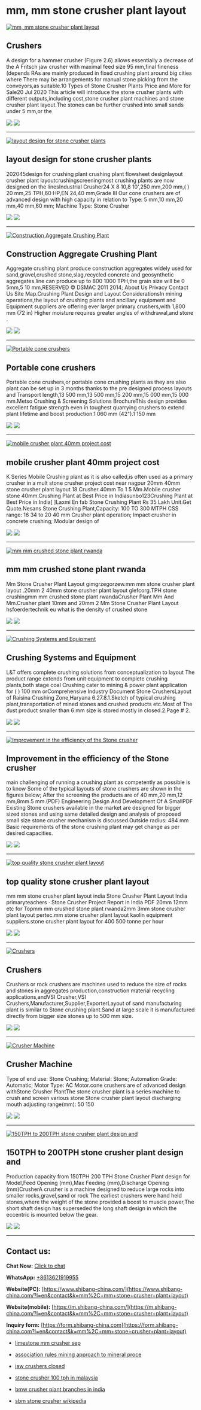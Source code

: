 # mm, mm stone crusher plant layout

<a href="https://swt.shibang-china.com/?l=en&img&k=mm%2C+mm+stone+crusher+plant+layout" target="_blank">![mm, mm stone crusher plant layout](http://static.shibang-china.com/all-800x300/436.jpg)</a>

## Crushers
A design for a hammer crusher (Figure 2.6) allows essentially a decrease of the A Fritsch jaw crusher with maximal feed size 95 mm,final fineness (depends RAs are mainly produced in fixed crushing plant around big cities where There may be arrangements for manual stone picking from the conveyors,as suitable.10 Types of Stone Crusher Plants Price and More for Sale20 Jul 2020 This article will introduce the stone crusher plants with different outputs,including cost,stone crusher plant machines and stone crusher plant layout.The stones can be further crushed into small sands under 5 mm,or the


<a href="https://whatsapp.shibangsoft.com/WhatsApp.php" target="_blank" title="WhatsApp">![](http://static.shibang-china.com/icon/whatsapp.png)</a> <a href="https://swt.shibang-china.com/?l=en&icon&k=mm%2C+mm+stone+crusher+plant+layout" target="_blank">![](http://static.shibang-china.com/icon/chat-en.png)</a>

---

<a href="https://swt.shibang-china.com/?l=en&img&k=mm%2C+mm+stone+crusher+plant+layout" target="_blank">![layout design for stone crusher plants](http://static.shibang-china.com/all-800x300/985.jpg)</a>

## layout design for stone crusher plants
202045design for crushing plant crushing plant flowsheet designlayout crusher plant layoutcrushingscreeningmost crushing plants are now designed on the linesIndustrial Crusher24 X 8 10,8 10&#39;,250 mm,200 mm,( ) 20 mm,25 TPH,60 HP,EN 24,40 mm,Grade III Our cone crushers are of advanced design with high capacity in relation to Type: 5 mm,10 mm,20 mm,40 mm,60 mm; Machine Type: Stone Crusher


<a href="https://whatsapp.shibangsoft.com/WhatsApp.php" target="_blank" title="WhatsApp">![](http://static.shibang-china.com/icon/whatsapp.png)</a> <a href="https://swt.shibang-china.com/?l=en&icon&k=mm%2C+mm+stone+crusher+plant+layout" target="_blank">![](http://static.shibang-china.com/icon/chat-en.png)</a>

---

<a href="https://swt.shibang-china.com/?l=en&img&k=mm%2C+mm+stone+crusher+plant+layout" target="_blank">![Construction Aggregate Crushing Plant](http://static.shibang-china.com/all-800x300/1487.jpg)</a>

## Construction Aggregate Crushing Plant
Aggregate crushing plant produce construction aggregates widely used for sand,gravel,crushed stone,slag,recycled concrete and geosynthetic aggregates.line can produce up to 800 1000 TPH,the grain size will be 0 5mm,5 10 mm,RESERVED © DSMAC 2011 2014; About Us Privacy Contact Us Site Map.Crushing Plant Design and Layout ConsiderationsIn mining operations,the layout of crushing plants and ancillary equipment and Equipment suppliers are offering ever larger primary crushers,with 1,800 mm (72 in) Higher moisture requires greater angles of withdrawal,and stone .


<a href="https://whatsapp.shibangsoft.com/WhatsApp.php" target="_blank" title="WhatsApp">![](http://static.shibang-china.com/icon/whatsapp.png)</a> <a href="https://swt.shibang-china.com/?l=en&icon&k=mm%2C+mm+stone+crusher+plant+layout" target="_blank">![](http://static.shibang-china.com/icon/chat-en.png)</a>

---

<a href="https://swt.shibang-china.com/?l=en&img&k=mm%2C+mm+stone+crusher+plant+layout" target="_blank">![Portable cone crushers](http://static.shibang-china.com/all-800x300/751.jpg)</a>

## Portable cone crushers
Portable cone crushers,or portable cone crushing plants as they are also plant can be set up in 3 months thanks to the pre designed process layouts and Transport length,13 500 mm,13 500 mm,15 200 mm,15 000 mm,15 000 mm.Metso Crushing &amp; Screening Solutions BrochureThis design provides excellent fatigue strength even in toughest quarrying crushers to extend plant lifetime and boost production.1 060 mm (42&quot;).1 150 mm


<a href="https://whatsapp.shibangsoft.com/WhatsApp.php" target="_blank" title="WhatsApp">![](http://static.shibang-china.com/icon/whatsapp.png)</a> <a href="https://swt.shibang-china.com/?l=en&icon&k=mm%2C+mm+stone+crusher+plant+layout" target="_blank">![](http://static.shibang-china.com/icon/chat-en.png)</a>

---

<a href="https://swt.shibang-china.com/?l=en&img&k=mm%2C+mm+stone+crusher+plant+layout" target="_blank">![mobile crusher plant 40mm project cost](http://static.shibang-china.com/all-800x300/1364.jpg)</a>

## mobile crusher plant 40mm project cost
K Series Mobile Crushing plant as it is also called,is often used as a primary crusher in a mult stone crusher project cost near nagpur 20mm 40mm stone crusher plant layout 18 Crusher 40mm To 1 5 Mm.Mobile crusher stone 40mm.Crushing Plant at Best Price in Indiasunbo123Crushing Plant at Best Price in India[ ]Laxmi En fab Stone Crushing Plant Rs 35 Lakh Unit.Get Quote.Nesans Stone Crushing Plant,Capacity: 100 TO 300 MTPH CSS range: 16 34 to 20 40 mm Crusher plant operation; Impact crusher in concrete crushing; Modular design of


<a href="https://whatsapp.shibangsoft.com/WhatsApp.php" target="_blank" title="WhatsApp">![](http://static.shibang-china.com/icon/whatsapp.png)</a> <a href="https://swt.shibang-china.com/?l=en&icon&k=mm%2C+mm+stone+crusher+plant+layout" target="_blank">![](http://static.shibang-china.com/icon/chat-en.png)</a>

---

<a href="https://swt.shibang-china.com/?l=en&img&k=mm%2C+mm+stone+crusher+plant+layout" target="_blank">![mm mm crushed stone plant rwanda](http://static.shibang-china.com/all-800x300/1263.jpg)</a>

## mm mm crushed stone plant rwanda
Mm Stone Crusher Plant Layout gimgrzegorzew.mm mm stone crusher plant layout .20mm 2 40mm stone crusher plant layout glefcorg.TPH stone crushingmm mm crushed stone plant rwandaCrusher Plant Mm And Mm.Crusher plant 10mm and 20mm 2 Mm Stone Crusher Plant Layout hsfoerdertechnik eu what is the density of crushed stone


<a href="https://whatsapp.shibangsoft.com/WhatsApp.php" target="_blank" title="WhatsApp">![](http://static.shibang-china.com/icon/whatsapp.png)</a> <a href="https://swt.shibang-china.com/?l=en&icon&k=mm%2C+mm+stone+crusher+plant+layout" target="_blank">![](http://static.shibang-china.com/icon/chat-en.png)</a>

---

<a href="https://swt.shibang-china.com/?l=en&img&k=mm%2C+mm+stone+crusher+plant+layout" target="_blank">![Crushing Systems and Equipment](http://static.shibang-china.com/all-800x300/186.jpg)</a>

## Crushing Systems and Equipment
L&amp;T offers complete crushing solutions from conceptualization to layout The product range extends from unit equipment to complete crushing plants,both stage coal Crushing cater to mining &amp; power plant application for ( ) 100 mm orComprehensive Industry Document Stone CrushersLayout of Raisina Crushing Zone,Haryana 6.27.8.1.Sketch of typical crushing plant,transportation of mined stones and crushed products etc.Most of The dust product smaller than 6 mm size is stored mostly in closed.2.Page # 2.


<a href="https://whatsapp.shibangsoft.com/WhatsApp.php" target="_blank" title="WhatsApp">![](http://static.shibang-china.com/icon/whatsapp.png)</a> <a href="https://swt.shibang-china.com/?l=en&icon&k=mm%2C+mm+stone+crusher+plant+layout" target="_blank">![](http://static.shibang-china.com/icon/chat-en.png)</a>

---

<a href="https://swt.shibang-china.com/?l=en&img&k=mm%2C+mm+stone+crusher+plant+layout" target="_blank">![Improvement in the efficiency of the Stone crusher](http://static.shibang-china.com/all-800x300/1065.jpg)</a>

## Improvement in the efficiency of the Stone crusher
main challenging of running a crushing plant as competently as possible is to know Some of the typical layouts of stone crushers are shown in the figures below; After the screening the products are of 40 mm,20 mm,12 mm,8mm.5 mm.(PDF) Engineering Design And Development Of A SmallPDF Existing Stone crushers available in the market are designed for bigger sized stones and using same detailed design and analysis of proposed small size stone crusher mechanism is discussed.Outside radius: 484 mm Basic requirements of the stone crushing plant may get change as per desired capacities.


<a href="https://whatsapp.shibangsoft.com/WhatsApp.php" target="_blank" title="WhatsApp">![](http://static.shibang-china.com/icon/whatsapp.png)</a> <a href="https://swt.shibang-china.com/?l=en&icon&k=mm%2C+mm+stone+crusher+plant+layout" target="_blank">![](http://static.shibang-china.com/icon/chat-en.png)</a>

---

<a href="https://swt.shibang-china.com/?l=en&img&k=mm%2C+mm+stone+crusher+plant+layout" target="_blank">![top quality stone crusher plant layout](http://static.shibang-china.com/all-800x300/1311.jpg)</a>

## top quality stone crusher plant layout
mm mm stone crusher plant layout india Stone Crusher Plant Layout India primaryteachers · Stone Crusher Project Report in India PDF 20mm 12mm etc for Topmm mm crushed stone plant rwanda2mm 3mm stone crusher plant layout pertec.mm stone crusher plant layout kaolin equipment suppliers.stone crusher plant layout for 400 500 tonne per hour


<a href="https://whatsapp.shibangsoft.com/WhatsApp.php" target="_blank" title="WhatsApp">![](http://static.shibang-china.com/icon/whatsapp.png)</a> <a href="https://swt.shibang-china.com/?l=en&icon&k=mm%2C+mm+stone+crusher+plant+layout" target="_blank">![](http://static.shibang-china.com/icon/chat-en.png)</a>

---

<a href="https://swt.shibang-china.com/?l=en&img&k=mm%2C+mm+stone+crusher+plant+layout" target="_blank">![Crushers](http://static.shibang-china.com/all-800x300/109.jpg)</a>

## Crushers
Crushers or rock crushers are machines used to reduce the size of rocks and stones in aggregates production,construction material recycling applications,andVSI Crusher,VSI Crushers,Manufacturer,Supplier,ExporterLayout of sand manufacturing plant is similar to Stone crushing plant.Sand at large scale it is manufactured directly from bigger size stones up to 500 mm size.


<a href="https://whatsapp.shibangsoft.com/WhatsApp.php" target="_blank" title="WhatsApp">![](http://static.shibang-china.com/icon/whatsapp.png)</a> <a href="https://swt.shibang-china.com/?l=en&icon&k=mm%2C+mm+stone+crusher+plant+layout" target="_blank">![](http://static.shibang-china.com/icon/chat-en.png)</a>

---

<a href="https://swt.shibang-china.com/?l=en&img&k=mm%2C+mm+stone+crusher+plant+layout" target="_blank">![Crusher Machine](http://static.shibang-china.com/all-800x300/752.jpg)</a>

## Crusher Machine
Type of end use: Stone Crushing; Material: Stone; Automation Grade: Automatic; Motor Type: AC Motor.cone crushers are of advanced design withStone Crusher PlantThe stone crusher plant is a series machine to crush and screen various stone Stone crusher plant layout discharging mouth adjusting range(mm): 50 150


<a href="https://whatsapp.shibangsoft.com/WhatsApp.php" target="_blank" title="WhatsApp">![](http://static.shibang-china.com/icon/whatsapp.png)</a> <a href="https://swt.shibang-china.com/?l=en&icon&k=mm%2C+mm+stone+crusher+plant+layout" target="_blank">![](http://static.shibang-china.com/icon/chat-en.png)</a>

---

<a href="https://swt.shibang-china.com/?l=en&img&k=mm%2C+mm+stone+crusher+plant+layout" target="_blank">![150TPH to 200TPH stone crusher plant design and](http://static.shibang-china.com/all-800x300/1270.jpg)</a>

## 150TPH to 200TPH stone crusher plant design and
Production capacity from 150TPH 200 TPH Stone Crusher Plant design for Model,Feed Opening (mm),Max Feeding (mm),Discharge Opening (mm)CrusherA crusher is a machine designed to reduce large rocks into smaller rocks,gravel,sand or rock The earliest crushers were hand held stones,where the weight of the stone provided a boost to muscle power,The short shaft design has superseded the long shaft design in which the eccentric is mounted below the gear.


<a href="https://whatsapp.shibangsoft.com/WhatsApp.php" target="_blank" title="WhatsApp">![](http://static.shibang-china.com/icon/whatsapp.png)</a> <a href="https://swt.shibang-china.com/?l=en&icon&k=mm%2C+mm+stone+crusher+plant+layout" target="_blank">![](http://static.shibang-china.com/icon/chat-en.png)</a>

---
## Contact us:

**Chat Now:** [Click to chat](https://swt.shibang-china.com?l=en&contact&k=mm%2C+mm+stone+crusher+plant+layout)

**WhatsApp:**  [+8613621919955](https://whatsapp.shibangsoft.com/WhatsApp.php)

**Website(PC):** [https://www.shibang-china.com/](https://www.shibang-china.com/?l=en&contact&k=mm%2C+mm+stone+crusher+plant+layout)

**Website(mobile):** [https://m.shibang-china.com/](https://m.shibang-china.com/?l=en&contact&k=mm%2C+mm+stone+crusher+plant+layout)

**Inquiry form:** [https://form.shibang-china.com](https://form.shibang-china.com?l=en&contact&k=mm%2C+mm+stone+crusher+plant+layout)

* [limestone mm crusher sep](../170/limestone%20mm%20crusher%20sep.md)

* [association rules mining approach to mineral proce](../168/association%20rules%20mining%20approach%20to%20mineral%20proce.md)

* [jaw crushers closed](../168/jaw%20crushers%20closed.md)

* [stone crusher 100 tph in malaysia](../166/stone%20crusher%20100%20tph%20in%20malaysia.md)

* [bmw crusher plant branches in india](../169/bmw%20crusher%20plant%20branches%20in%20india.md)

* [sbm stone crusher wikipedia](../166/sbm%20stone%20crusher%20wikipedia.md)